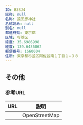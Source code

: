 ```yaml
---
ID: B3SJ4
総称: null
名称: 猿田彦神社
名称読み: null
別名: null
都道府県: 東京都
区域: 杉並区
緯度: 35.6986998
経度: 139.6436062
郵便番号: 1660004
住所: 東京都杉並区阿佐谷南１丁目１−３８
---
```


## その他

### 参考URL

| URL | 説明          |
| --- | ------------- |
|     | OpenStreetMap |
